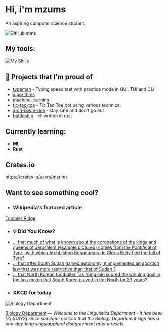 # Hi, i'm mzums
An aspiring computer science student.  

![GitHub stats](https://github-readme-stats.vercel.app/api?username=mzums&show_icons=true&include_all_commits=true&theme=radical)

## My tools:
  
[![My Skills](https://skillicons.dev/icons?i=rust,python,pytorch,cpp,github,linux,arch,flutter&theme=dark)](https://skillicons.dev)

## 📌 Projects that I'm proud of
<!--PINNED:START-->
- [typeman](https://github.com/mzums/typeman) -  Typing speed test with practice mode in GUI, TUI and CLI 
- [algorithms](https://github.com/mzums/algorithms)
- [machine-learning](https://github.com/mzums/machine-learning)
- [tic-tac-toe](https://github.com/mzums/tic-tac-toe) - Tic Tac Toe bot using various technics
- [arch-i3wm-rice](https://github.com/mzums/arch-i3wm-rice) - stay safe and don't go out
- [battleship](https://github.com/mzums/battleship) - cli written in rust
<!--PINNED:END-->

## Currently learning:
- **ML**
- **Rust**

## Crates.io
https://crates.io/users/mzums

## Want to see something cool?

- ### Wikipedia's featured article
    <!--WIKI:START-->
[Tumbler Ridge](https://en.wikipedia.org/wiki/Tumbler_Ridge)
<!--WIKI:END-->

- ### 💡 Did You Know?
    <!--DYK:START-->
- [... that much of what is known about the coronations of the kings and queens of Jerusalem (example pictured) comes from the Pontifical of Tyre , with which Archbishop Bonacursus de Gloria likely fled the fall of Tyre?](https://en.wikipedia.org/wiki/Coronations_of_the_kings_and_queens_of_Jerusalem)
- [... that after South Sudan gained autonomy, it implemented an abortion law that was more restrictive than that of Sudan ?](https://en.wikipedia.org/wiki/Abortion_in_South_Sudan)
- [... that North Korean footballer Tak Yong-bin scored the winning goal in the last match that South Korea played in the North for 29 years?](https://en.wikipedia.org/wiki/Tak_Yong-bin)
<!--DYK:END-->

- ### XKCD for today
    <!--XKCD:START-->
![Biology Department](https://imgs.xkcd.com/comics/biology_department.png)

[Biology Department](https://xkcd.com/3140) — *Welcome to the Linguistics Department - It has been [2] [DAYS] since someone noticed that the Biology Department sign has a one-day-long singular/plural disagreement after it resets.*
<!--XKCD:END-->
